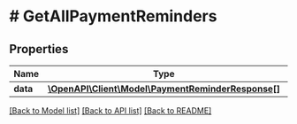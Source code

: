 # # GetAllPaymentReminders

## Properties

Name | Type | Description | Notes
------------ | ------------- | ------------- | -------------
**data** | [**\OpenAPI\Client\Model\PaymentReminderResponse[]**](PaymentReminderResponse.md) |  |

[[Back to Model list]](../../README.md#models) [[Back to API list]](../../README.md#endpoints) [[Back to README]](../../README.md)
